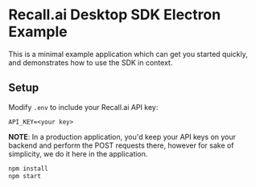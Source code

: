 # Recall.ai Desktop SDK Electron Example

This is a minimal example application which can get you started quickly, and demonstrates how to use the SDK in context.

## Setup

Modify `.env` to include your Recall.ai API key:

```
API_KEY=<your key>
```

**NOTE**: In a production application, you'd keep your API keys on your backend and perform the POST requests there, however for sake of simplicity, we do it here in the application.


```sh
npm install
npm start
```
